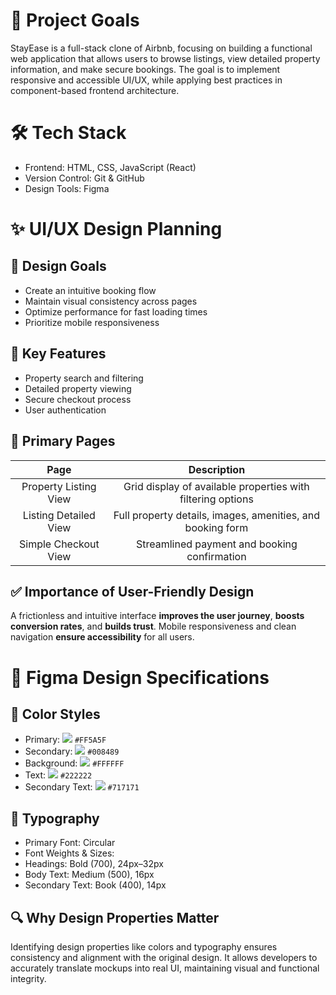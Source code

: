 # 📌 Project Goals
StayEase is a full-stack clone of Airbnb, focusing on building a functional web application that allows users to browse listings, view detailed property information, and make secure bookings. The goal is to implement responsive and accessible UI/UX, while applying best practices in component-based frontend architecture.


# 🛠 Tech Stack
* Frontend: HTML, CSS, JavaScript (React)
* Version Control: Git & GitHub
* Design Tools: Figma


# ✨ UI/UX Design Planning

## 🎯 Design Goals
* Create an intuitive booking flow
* Maintain visual consistency across pages
* Optimize performance for fast loading times
* Prioritize mobile responsiveness


## 🌟 Key Features
* Property search and filtering
* Detailed property viewing
* Secure checkout process
* User authentication


## 📄 Primary Pages
|Page|	Description|
| :--------------------: | :--------------------------------------------------------------: |
| Property Listing View  | Grid display of available properties with filtering options      |
| Listing Detailed View  | Full property details, images, amenities, and booking form       |
| Simple Checkout View   | Streamlined payment and booking confirmation                     |

## ✅ Importance of User-Friendly Design
A frictionless and intuitive interface **improves the user journey**, **boosts conversion rates**, and **builds trust**. Mobile responsiveness and clean navigation **ensure accessibility** for all users.

# 🎨 Figma Design Specifications

## 🎨 Color Styles
* Primary: ![](https://placehold.co/15x15/FF5A5F/FF5A5F.png) `#FF5A5F`
* Secondary: ![](https://placehold.co/15x15/008489/008489.png) `#008489`
* Background: ![](https://placehold.co/15x15/FFFFFF/FFFFFF.png) `#FFFFFF`
* Text: ![](https://placehold.co/15x15/222222/222222.png) `#222222`
* Secondary Text: ![](https://placehold.co/15x15/717171/717171.png) `#717171`

## 📝 Typography
* Primary Font: Circular
* Font Weights & Sizes:
* Headings: Bold (700), 24px–32px
* Body Text: Medium (500), 16px
* Secondary Text: Book (400), 14px

## 🔍 Why Design Properties Matter
Identifying design properties like colors and typography ensures consistency and alignment with the original design. It allows developers to accurately translate mockups into real UI, maintaining visual and functional integrity.
